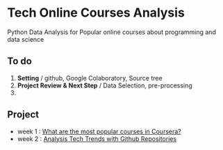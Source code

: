 # Tech Online Courses Analysis
Python Data Analysis for Popular online courses about programming and data science

## To do
1. **Setting** / github, Google Colaboratory, Source tree
2. **Project Review & Next Step** / Data Selection, pre-processing
3.


## Project
- week 1 : [What are the most popular courses in Coursera?](https://github.com/seungwon0601/Tech_Online_Courses_Analysis/blob/master/Most_Popular_Couses_in_coursera.ipynb)
- week 2 : [Analysis Tech Trends with Github Repositories](https://github.com/seungwon0601/Tech_Online_Courses_Analysis/blob/master/Analysis_Tech_Trends_with_Github.ipynb)
